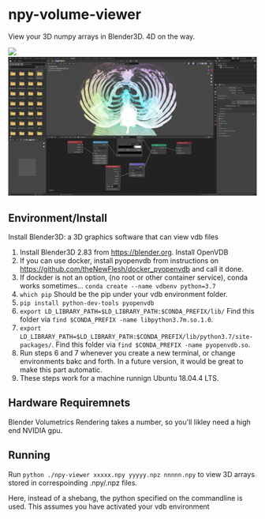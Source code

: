 # npy-volume-viewer
View your 3D numpy arrays in Blender3D. 4D on the way.

![](readme-images/vdb-viewer.001.png)
![](readme-images/vdb-viewer.png)

## Environment/Install
Install Blender3D: a 3D graphics software that can view vdb files
1. Install Blender3D 2.83 from https://blender.org.
Install OpenVDB
1. If you can use docker, install pyopenvdb from instructions on https://github.com/theNewFlesh/docker_pyopenvdb and call it done.
2. If dockder is not an option, (no root or other container service), conda works sometimes... `conda create --name vdbenv python=3.7`
3. `which pip` Should be the pip under your vdb environment folder.
4. `pip install python-dev-tools pyopenvdb`
6. `export LD_LIBRARY_PATH=$LD_LIBRARY_PATH:$CONDA_PREFIX/lib/` Find this folder via `find $CONDA_PREFIX -name libpython3.7m.so.1.0`.
7. `export LD_LIBRARY_PATH=$LD_LIBRARY_PATH:$CONDA_PREFIX/lib/python3.7/site-packages/`. Find this folder via `find $CONDA_PREFIX -name pyopenvdb.so`.
8. Run steps 6 and 7 whenever you create a new terminal, or change environments bakc and forth. In a future version, it would be great to make this part automatic.
9. These steps work for a machine runnign Ubuntu 18.04.4 LTS.

## Hardware Requiremnets
Blender Volumetrics Rendering takes a number, so you'll likley need a high end NVIDIA gpu.

## Running

Run `python ./npy-viewer xxxxx.npy yyyyy.npz nnnnn.npy` to view 3D arrays stored in correspoinding .npy/.npz files.

Here, instead of a shebang, the python specified on the commandline is used. This assumes you have activated your vdb environment
